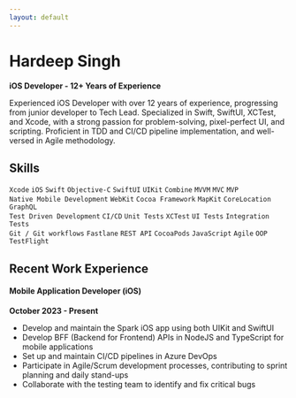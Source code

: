 ```yaml
---
layout: default
---
```

<link rel="stylesheet" href="/styles.css">

# Hardeep Singh

**iOS Developer - 12+ Years of Experience**

Experienced iOS Developer with over 12 years of experience, progressing from junior developer to Tech Lead. Specialized in Swift, SwiftUI, XCTest, and Xcode, with a strong passion for problem-solving, pixel-perfect UI, and scripting. Proficient in TDD and CI/CD pipeline implementation, and well-versed in Agile methodology.

## Skills

`Xcode` `iOS` `Swift` `Objective-C` `SwiftUI` `UIKit` `Combine` `MVVM` `MVC` `MVP`  
`Native Mobile Development` `WebKit` `Cocoa Framework` `MapKit` `CoreLocation` `GraphQL`  
`Test Driven Development` `CI/CD` `Unit Tests` `XCTest` `UI Tests` `Integration Tests`  
`Git / Git workflows` `Fastlane` `REST API` `CocoaPods` `JavaScript` `Agile` `OOP` `TestFlight`

## Recent Work Experience

#### Mobile Application Developer (iOS) 
**October 2023 - Present**

- Develop and maintain the Spark iOS app using both UIKit and SwiftUI
- Develop BFF (Backend for Frontend) APIs in NodeJS and TypeScript for mobile applications
- Set up and maintain CI/CD pipelines in Azure DevOps
- Participate in Agile/Scrum development processes, contributing to sprint planning and daily stand-ups
- Collaborate with the testing team to identify and fix critical bugs
